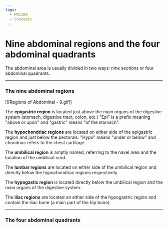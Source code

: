 ```yaml
---
tags:
  - PN1109
  - Concepts
---
```


# Nine abdominal regions and the four abdominal quadrants

The abdominal area is usually divided in two ways: nine sections or four abdominal quadrants.

---

### The nine abdominal regions

![[Regions of Abdominal - 9.gif]]

The **epigastric region** is located just above the main organs of the digestive system (stomach, digestive tract, colon, etc.)
"Epi" is a prefix meaning "above or upon" and "gastric" means "of the stomach".

The **hypochondriac regions** are located on either side of the epigastric region and just below the pectorals.
"Hypo" means "under or below" and chondriac refers to the chest cartilage.

The **umbilical region** is amptly named, referring to the navel area and the location of the umbilical cord.

The **lumbar regions** are located on either side of the umbilical region and directly below the hypochondriac regions respectively.

The **hypogastic region** is located directly below the umbilical region and the main organs of the digestive system.

The **iliac regions** are located on either side of the hypogastric region and contain the iliac bone (a main part of the hip bone).


---

### The four abdominal quadrants

